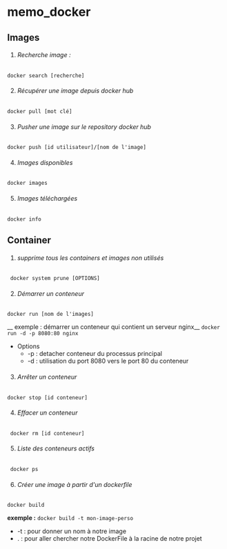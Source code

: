 # memo_docker

## Images

1. ###### Recherche image :
`` docker search [recherche] ``

2. ###### Récupérer une image depuis docker hub
`` docker pull [mot clé] ``

3. ###### Pusher une image sur le repository docker hub
`` docker push [id utilisateur]/[nom de l'image] ``

4. ###### Images disponibles
`` docker images ``

5. ###### Images téléchargées
`` docker info ``

## Container

1. ###### supprime tous les containers et images non utilisés
`` docker system prune [OPTIONS]``

2. ###### Démarrer un conteneur
`` docker run [nom de l'images] ``

__ exemple : démarrer un conteneur qui contient un serveur nginx__
`` docker run -d -p 8080:80 nginx ``
* Options
    * -p : detacher conteneur du processus principal
    * -d : utilisation du port 8080 vers le port 80 du conteneur 

3. ###### Arrêter un conteneur
`` docker stop [id conteneur] ``

4. ###### Effacer un conteneur
`` docker rm [id conteneur]``

5. ###### Liste des conteneurs actifs
`` docker ps``

6. ###### Créer une image  à partir d'un dockerfile
`` docker build ``

__exemple :__
`` docker build -t mon-image-perso ``
* -t : pour donner un nom à notre image
* . : pour aller chercher notre DockerFile à la racine de notre projet
